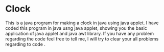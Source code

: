 # Clock
This is a java program for making a clock in java using java applet.
I have coded this program in java usng java applet, showing you the basic application of java applet and java awt library.
If you have any problem regarding the code feel free to tell me, I will  try to clear your all problems regarding to code . 
